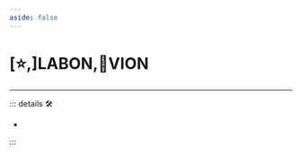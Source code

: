 ```yaml
---
aside: false
---
```

# [⭐,]<labor>LABON</labor>,🔻<via>VION</via>

---

<!-- =================================================== -->
<!-- =================================================== -->
<!-- =================================================== -->
<!-- =================================================== -->
<!-- =================================================== -->
::: details 🛠

-

:::